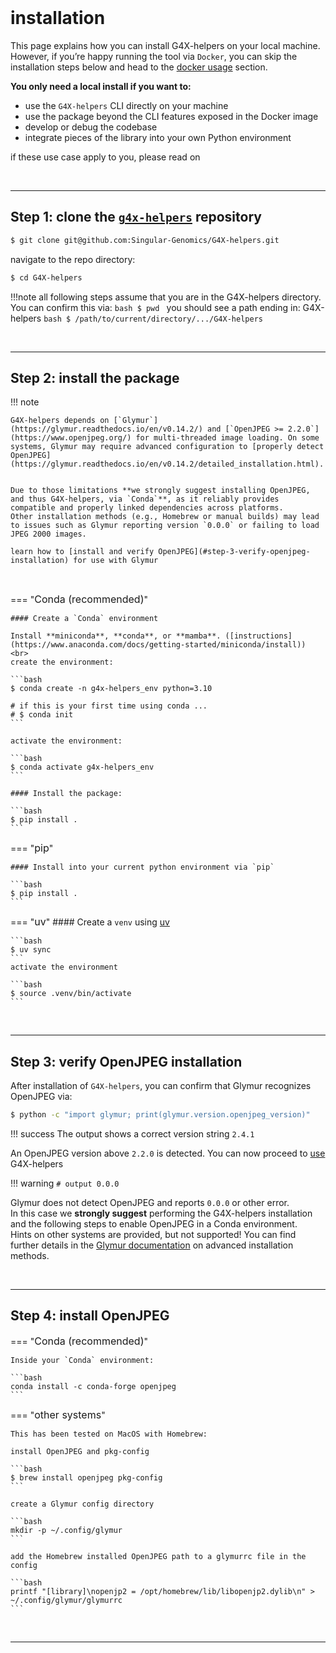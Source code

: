 <br>

# installation

This page explains how you can install G4X-helpers on your local machine. However, if you’re happy running the tool via `Docker`, you can skip the installation steps below and head to the [docker usage](usage.md/#cli-usage) section.  

**You only need a local install if you want to:**

- use the `G4X-helpers` CLI directly on your machine
- use the package beyond the CLI features exposed in the Docker image
- develop or debug the codebase
- integrate pieces of the library into your own Python environment


if these use case apply to you, please read on

<br>    

---

<!-- end section -->

<!-- begin section -->
## Step 1: clone the [`g4x-helpers`](https://github.com/Singular-Genomics/G4X-helpers) repository

```bash
$ git clone git@github.com:Singular-Genomics/G4X-helpers.git
```

navigate to the repo directory:
```bash
$ cd G4X-helpers
```

!!!note
    all following steps assume that you are in the G4X-helpers directory. You can confirm this via:
    ```bash
    $ pwd
    ```
    you should see a path ending in: G4X-helpers
    ```bash
    $ /path/to/current/directory/.../G4X-helpers
    ```

<!-- end section -->
<br>

---

<!-- begin section -->
## Step 2: install the package

!!! note
    
    G4X-helpers depends on [`Glymur`](https://glymur.readthedocs.io/en/v0.14.2/) and [`OpenJPEG >= 2.2.0`](https://www.openjpeg.org/) for multi-threaded image loading. On some systems, Glymur may require advanced configuration to [properly detect OpenJPEG](https://glymur.readthedocs.io/en/v0.14.2/detailed_installation.html).
    
    
    Due to those limitations **we strongly suggest installing OpenJPEG, and thus G4X-helpers, via `Conda`**, as it reliably provides compatible and properly linked dependencies across platforms.
    Other installation methods (e.g., Homebrew or manual builds) may lead to issues such as Glymur reporting version `0.0.0` or failing to load JPEG 2000 images.  

    learn how to [install and verify OpenJPEG](#step-3-verify-openjpeg-installation) for use with Glymur

<br>

=== "<span style="font-size:1rem">Conda (recommended)</span>"

    #### Create a `Conda` environment

    Install **miniconda**, **conda**, or **mamba**. ([instructions](https://www.anaconda.com/docs/getting-started/miniconda/install))  
    <br>
    create the environment:

    ```bash
    $ conda create -n g4x-helpers_env python=3.10
    
    # if this is your first time using conda ...
    # $ conda init
    ```

    activate the environment:

    ```bash
    $ conda activate g4x-helpers_env
    ```

    #### Install the package:
    
    ```bash
    $ pip install .
    ```

=== "<span style="font-size:1rem">pip</span>"
    
    #### Install into your current python environment via `pip`
    
    ```bash
    $ pip install .
    ```

=== "<span style="font-size:1rem">uv</span>"
    #### Create a `venv` using [uv](https://docs.astral.sh/uv/)

    ```bash
    $ uv sync
    ```  
    activate the environment  

    ```bash
    $ source .venv/bin/activate
    ```

<!-- end section -->
<br>

---

<!-- begin section -->
## Step 3: verify OpenJPEG installation

After installation of `G4X-helpers`, you can confirm that Glymur recognizes OpenJPEG via:

```bash
$ python -c "import glymur; print(glymur.version.openjpeg_version)"
```

!!! success 
    The output shows a correct version string
    ```
    2.4.1
    ```

An OpenJPEG version above `2.2.0` is detected. You can now proceed to [use](./usage.md) G4X-helpers

!!! warning 
    ```
    # output
    0.0.0
    ```

Glymur does not detect OpenJPEG and reports `0.0.0` or other error.  
In this case we **strongly suggest** performing the G4X-helpers installation and the following steps to enable OpenJPEG in a Conda environment.  
Hints on other systems are provided, but not supported! You can find further details in the [Glymur documentation](https://glymur.readthedocs.io/en/v0.14.2/detailed_installation.html) on advanced installation methods.

<!-- end section -->
<br>

---

<!-- begin section -->
## Step 4: install OpenJPEG

=== "<span style="font-size:1rem">Conda (recommended)</span>"

    Inside your `Conda` environment:

    ```bash
    conda install -c conda-forge openjpeg
    ```

=== "<span style="font-size:1rem">other systems</span>"
    
    This has been tested on MacOS with Homebrew:
    
    install OpenJPEG and pkg-config
    
    ```bash
    $ brew install openjpeg pkg-config
    ```

    create a Glymur config directory

    ```bash
    mkdir -p ~/.config/glymur
    ```
    
    add the Homebrew installed OpenJPEG path to a glymurrc file in the config
    
    ```bash
    printf "[library]\nopenjp2 = /opt/homebrew/lib/libopenjp2.dylib\n" > ~/.config/glymur/glymurrc
    ```

<!-- end section -->
<br>

---

<!-- begin section -->
